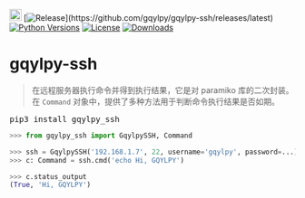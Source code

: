 [<img alt="LOGO" src="http://www.gqylpy.com/static/img/favicon.ico" height="21" width="21"/>](http://www.gqylpy.com)
[![Release](https://img.shields.io/github/release/gqylpy/gqylpy-ssh.svg?style=flat-square")](https://github.com/gqylpy/gqylpy-ssh/releases/latest)
[![Python Versions](https://img.shields.io/pypi/pyversions/gqylpy_ssh)](https://pypi.org/project/gqylpy_ssh)
[![License](https://img.shields.io/pypi/l/gqylpy_ssh)](https://github.com/gqylpy/gqylpy-ssh/blob/master/LICENSE)
[![Downloads](https://pepy.tech/badge/gqylpy_ssh/month)](https://pepy.tech/project/gqylpy_ssh)

# gqylpy-ssh

> 在远程服务器执行命令并得到执行结果，它是对 paramiko 库的二次封装。在 `Command` 对象中，提供了多种方法用于判断命令执行结果是否如期。

<kbd>pip3 install gqylpy_ssh</kbd>

```python
>>> from gqylpy_ssh import GqylpySSH, Command

>>> ssh = GqylpySSH('192.168.1.7', 22, username='gqylpy', password=...)
>>> c: Command = ssh.cmd('echo Hi, GQYLPY')

>>> c.status_output
(True, 'Hi, GQYLPY')
```
